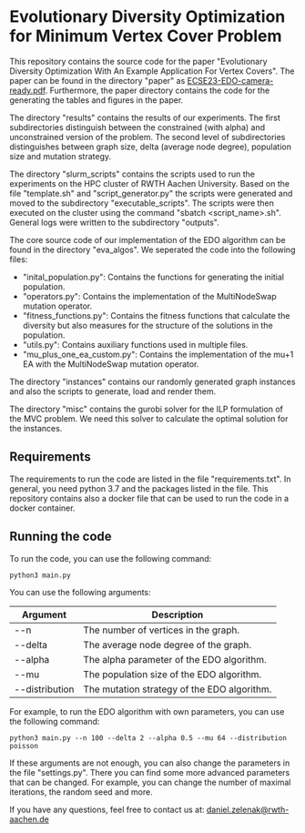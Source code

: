 # Evolutionary Diversity Optimization for Minimum Vertex Cover Problem
This repository contains the source code for the paper "Evolutionary Diversity Optimization With An Example Application For Vertex Covers". 
The paper can be found in the directory "paper" as [ECSE23-EDO-camera-ready.pdf](paper/ECSE23-EDO-camera-ready.pdf).
Furthermore, the paper directory contains the code for the generating the tables and figures in the paper.

The directory "results" contains the results of our experiments. The first subdirectories distinguish between the constrained (with alpha) and unconstrained version of the problem.
The second level of subdirectories distinguishes between graph size, delta (average node degree), population size and mutation strategy.

The directory "slurm_scripts" contains the scripts used to run the experiments on the HPC cluster of RWTH Aachen University. 
Based on the file "template.sh" and "script_generator.py" the scripts were generated and moved to the subdirectory "executable_scripts".
The scripts were then executed on the cluster using the command "sbatch <script_name>.sh". General logs were written to the subdirectory "outputs".

The core source code of our implementation of the EDO algorithm can be found in the directory "eva_algos". 
We seperated the code into the following files:
- "inital_population.py": Contains the functions for generating the initial population.
- "operators.py": Contains the implementation of the MultiNodeSwap mutation operator.
- "fitness_functions.py": Contains the fitness functions that calculate the diversity but also measures for the structure of the solutions in the population.
- "utils.py": Contains auxiliary functions used in multiple files.
- "mu_plus_one_ea_custom.py": Contains the implementation of the mu+1 EA with the MultiNodeSwap mutation operator.

The directory "instances" contains our randomly generated graph instances and also the scripts to generate, load and render them.

The directory "misc" contains the gurobi solver for the ILP formulation of the MVC problem. We need this solver to calculate the optimal solution for the instances.

## Requirements 
The requirements to run the code are listed in the file "requirements.txt". In general, you need python 3.7 and the packages listed in the file.
This repository contains also a docker file that can be used to run the code in a docker container.

## Running the code
To run the code, you can use the following command:
```
python3 main.py
```

You can use the following arguments:

| Argument       | Description                          |
|----------------|--------------------------------------|
| --n            | The number of vertices in the graph. |
| --delta        | The average node degree of the graph. |
| --alpha        | The alpha parameter of the EDO algorithm. |
| --mu           | The population size of the EDO algorithm. |
| --distribution | The mutation strategy of the EDO algorithm. |

For example, to run the EDO algorithm with own parameters, you can use the following command:
```
python3 main.py --n 100 --delta 2 --alpha 0.5 --mu 64 --distribution poisson
```

If these arguments are not enough, you can also change the parameters in the file "settings.py".
There you can find some more advanced parameters that can be changed. For example, you can change the number of maximal iterations, the random seed and more.

If you have any questions, feel free to contact us at:
[daniel.zelenak@rwth-aachen.de](mailto:daniel.zelenak@rwth-aachen.de)

